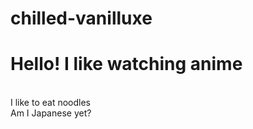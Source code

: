 # chilled-vanilluxe
<h1>Hello! I like watching anime</h1><br/>
I like to eat noodles<br/>
Am I Japanese yet?
